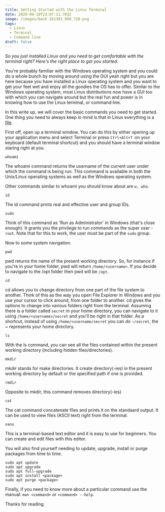 ```yaml
---
title: Getting Started with the Linux Terminal
date: 2020-09-10T23:07:11.783Z
image: /images/bash-161382_960_720.png
tags:
  - Linux
  - Terminal
  - Command line
draft: false
---
```

*So you just installed Linux and you need to get comfortable with the terminal right? Here's the right place to get you started.*

You're probably familiar with the Windows operating system and you could do a whole bunch by moving around using the GUI yeah right but you are here because you have installed a Linux operating system and you want to get your feet wet and enjoy all the goodies the OS has to offer. Similar to the Windows operating system, most Linux distributions now have a GUI too with which you can navigate around but the real fun and power is in knowing how to use the Linux terminal, or command line.

In this write up, we will cover the basic commands you need to get started. One thing you need to always keep in mind is that in Linux everything is a [file](https://en.wikipedia.org/wiki/Everything_is_a_file).

First off, open up a terminal window. You can do this by either opening up your application menu and select Terminal or press `Ctrl+Alt+T `on your keyboard (default terminal shortcut) and you should have a terminal window staring right at you.

`whoami`

The whoami command returns the username of the current user under which the command is being run. This command is available in both the Unix/Linux operating systems as well as the Windows operating system.

Other commands similar to whoami you should know about are `w, who`.

`id`

The id command prints real and effective user and group IDs.

`sudo`

Think of this command as 'Run as Administrator' in Windows (that's close enough). It grants you the privilege to run commands as the super user - `root`. Note that for this to work, the user must be part of the `sudo` group.

Now to some system navigation.

`pwd`

pwd returns the name of the present working directory. So, for instance if you're in your home folder, pwd will return `/home/<username>`. If you decide to navigate to the /opt folder then pwd will be `/opt`.

`cd`

cd allows you to change directory from one part of the file system to another. Think of this as the way you open File Explorer in Windows and you use your cursor to click around, from one folder to another. cd gives the options to change into various folders right from the terminal. Assuming there is a folder called `secret` in your home directory, you can navigate to it using `/home/<username>/secret` and you'll be right in that folder. As a shortcut, instead of using `/home/<username/secret` you can do `~/secret`, the ~ represents your home directory. 

`ls`

With the ls command, you can see all the files contained within the present working directory (including hidden files/directories).

`mkdir`

mkdir stands for make directories. It create directory(-ies) in the present working directory by default or the specified path if one is provided.

`rmdir`

Opposite to mkdir, this command removes directory(-ies)

`cat`

The cat command concatenate files and prints it on the standaard output. It can be used to view files (ASCII text) right from the terminal.

`nano`

This is a terminal-based text editor and it is easy to use for beginners. You can create and edit files with this editor.

You will also find yourself needing to update, upgrade, install or purge packages from time to time.

```
sudo apt update
sudo apt upgrade
sudo apt full-upgrade
sudo apt install <package>
sudo apt purge <package>
```

Finally, if you need to know more about a particular command use the manual: `man <command>` or `<command> --help`.

Thanks for reading.